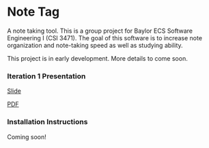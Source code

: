 # Note Tag

A note taking tool.
This is a group project for Baylor ECS Software Engineering I (CSI 3471). 
The goal of this software is to increase note organization and note-taking speed as well as studying ability.

This project is in early development. More details to come soon.

### Iteration 1 Presentation

[Slide](https://docs.google.com/presentation/d/1MX0f5Wf2nGvS27zwCA61EXVHh7T-3LFclR774PTydEM/edit?usp=sharing)  

[PDF](https://drive.google.com/file/d/1QS2ILpe5Kolpzu-kTWqH2t2fzgOWoLck/view?usp=sharing)
### Installation Instructions

Coming soon!
